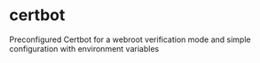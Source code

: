 # certbot
Preconfigured Certbot for a webroot verification mode and simple configuration with environment variables
